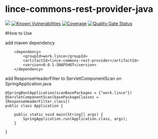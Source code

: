 # lince-commons-rest-provider-java

![](https://github.com/lince-open/lince-commons-rest-provider-java/workflows/Java%20CI/badge.svg)
[![Known Vulnerabilities](https://snyk.io/test/github/lince-open/lince-commons-rest-provider-java/badge.svg)](https://snyk.io/test/github/pedrozatta/lince-commons-rest-provider-java)
[![Coverage](https://sonarcloud.io/api/project_badges/measure?project=lince-open_lince-commons-rest-provider-java&metric=coverage)](https://sonarcloud.io/dashboard?id=lince-open_lince-commons-rest-provider-java)
[![Quality Gate Status](https://sonarcloud.io/api/project_badges/measure?project=lince-open_lince-commons-rest-provider-java&metric=alert_status)](https://sonarcloud.io/dashboard?id=lince-open_lince-commons-rest-provider-java)

#How to Use

add maven dependency

        <dependency>
            <groupId>work.lince</groupId>
            <artifactId>lince-commons-rest-provider</artifactId>
            <version>0.0.1-SNAPSHOT</version>
        </dependency>
        

add ResponseHeaderFilter to ServletComponentScan on SpringApplication.java 

    @SpringBootApplication(scanBasePackages = {"work.lince"})
    @ServletComponentScan(basePackageClasses = {ResponseHeaderFilter.class})
    public class Application {
    
        public static void main(String[] args) {
            SpringApplication.run(Application.class, args);
        }
    
    }
